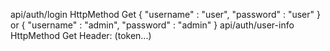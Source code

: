 api/auth/login HttpMethod Get
{
"username" : "user",
"password" : "user"
}
or
{
"username" : "admin",
"password" : "admin"
}
api/auth/user-info HttpMethod Get
Header: (token...)
